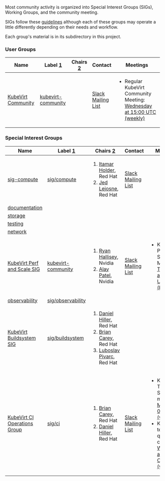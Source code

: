 
<!---
This is an autogenerated file!

Please do not edit this file directly, but instead make changes to the
sigs.yaml file in the project root.

To understand how this file is generated, see github.com/kubevirt/community/tree/main/generator/cmd/sigs/README.md
--->

Most community activity is organized into Special Interest Groups (SIGs),
Working Groups, and the community meeting.

SIGs follow these [guidelines](GOVERNANCE.md) although each of these groups may operate a little differently
depending on their needs and workflow.

Each group's material is in its subdirectory in this project.


### User Groups

| Name | Label [1] | Chairs [2] | Contact | Meetings |
|------|-----------|---------|---------|----------|
|[KubeVirt Community](kubevirt-community/charter.md) |[kubevirt-community](https://github.com/kubevirt/kubevirt/labels/kubevirt-community)|<ol></ol> |[Slack](virtualization)<br/> [Mailing List](https://groups.google.com/forum/#!forum/kubevirt-dev) |<ul><li>Regular KubeVirt Community Meeting: [ Wednesday at 15:00 UTC (weekly) ](https://zoom.us/j/92221936273)</li></ul> |




### Special Interest Groups

| Name | Label [1] | Chairs [2] | Contact | Meetings |
|------|-----------|---------|---------|----------|
|[sig-compute](sig-compute/charter.md) |[sig/compute](https://github.com/kubevirt/kubevirt/labels/sig/compute)|<ol><li>[Itamar Holder](https://github.com/iholder101), Red Hat</li><li>[Jed Lejosne](https://github.com/jean-edouard), Red Hat</li></ol> |[Slack](kubevirt-dev)<br/> [Mailing List](https://groups.google.com/forum/#!forum/kubevirt-dev) |<ul></ul> |
|[documentation](sig-documentation/charter.md) |[](https://github.com/kubevirt/kubevirt/labels/)| | |<ul></ul> |
|[storage](sig-storage/charter.md) |[](https://github.com/kubevirt/kubevirt/labels/)| | |<ul></ul> |
|[testing](sig-testing/charter.md) |[](https://github.com/kubevirt/kubevirt/labels/)| | |<ul></ul> |
|[network](sig-network/charter.md) |[](https://github.com/kubevirt/kubevirt/labels/)| | |<ul></ul> |
|[KubeVirt Perf and Scale SIG](sig-scale/charter.md) |[kubevirt-community](https://github.com/kubevirt/kubevirt/labels/kubevirt-community)|<ol><li>[Ryan Hallisey](https://github.com/rthallisey), Nvidia</li><li>[Alay Patel](https://github.com/alaypatel07), Nvidia</li></ol> |[Slack](kubevirt-dev)<br/> [Mailing List](https://groups.google.com/forum/#!forum/kubevirt-dev) |<ul><li>KubeVirt Perf and Scale SIG Meeting: [ Thursday at 14:00 UTC (bimonthy) ](https://zoom.us/j/3205945033)</li></ul> |
|[observability](sig-observability/charter.md) |[sig/observability](https://github.com/kubevirt/kubevirt/labels/sig/observability)| | |<ul></ul> |
|[KubeVirt Buildsystem SIG](sig-buildsystem/charter.md) |[sig/buildsystem](https://github.com/kubevirt/kubevirt/labels/sig/buildsystem)|<ol><li>[Daniel Hiller](https://github.com/dhiller), Red Hat</li><li>[Brian Carey](https://github.com/brianmcarey), Red Hat</li><li>[Luboslav Pivarc](https://github.com/xpivarc), Red Hat</li></ol> | |<ul></ul> |
|[KubeVirt CI Operations Group](sig-ci/charter.md) |[sig/ci](https://github.com/kubevirt/kubevirt/labels/sig/ci)|<ol><li>[Brian Carey](https://github.com/brianmcarey), Red Hat</li><li>[Daniel Hiller](https://github.com/dhiller), Red Hat</li></ol> |[Slack](kubevirt-dev)<br/> [Mailing List](https://groups.google.com/forum/#!forum/kubevirt-dev) |<ul><li>KubeVirt CI Taskforce Sync meeting: [ Monday at 09:00 CET (weekly) ](https://zoom.us/j/96583958896)</li><li>KubeVirt tests quarantine catch-up: [ Wednesday at 08:45 CET (weekly) ](https://zoom.us/j/94552009485)</li></ul> |





[1]: https://github.com/kubevirt/project-infra/blob/main/docs/labels.md
[2]: https://github.com/kubevirt/community/blob/main/membership_policy.md
